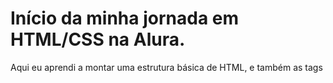 # Início da minha jornada em HTML/CSS na Alura. 
Aqui eu aprendi a montar uma estrutura básica de HTML, e também as tags <title>, <h1>, <p> e <img>. Além de três atributos: html, src="" e o alt="".

